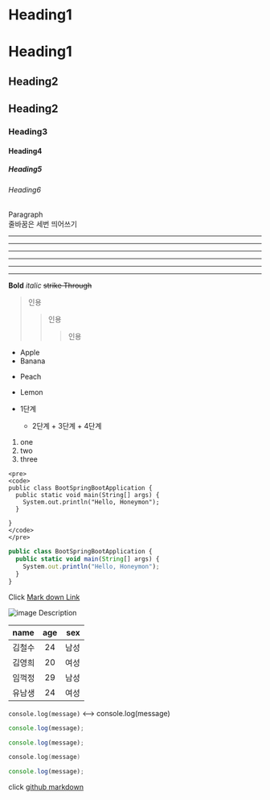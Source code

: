 <!-- 미리보기 >Markdown preview -->
<!-- heading -->

# Heading1

# Heading1

## Heading2

## Heading2

### Heading3

#### Heading4

##### Heading5

###### Heading6

<!-- 일반 텍스트 작성 -->

Paragraph   
줄바꿈은 세번 띄어쓰기

<!-- Line -->

---

---

---

---

---

---

<!-- 서체 -->

**Bold**
_italic_
~~strike Through~~

<!-- 인용 -->

> 인용
>
> > 인용
> >
> > > 인용

<!-- List -->

- Apple
- Banana

* Peach
* Lemon

* 1단계
  - 2단계 + 3단계 + 4단계
  <!--Number List  -->

1. one
2. two
3. three

<!-- block code -->

```
<pre>
<code>
public class BootSpringBootApplication {
  public static void main(String[] args) {
    System.out.println("Hello, Honeymon");
  }

}
</code>
</pre>
```

```js
public class BootSpringBootApplication {
  public static void main(String[] args) {
    System.out.println("Hello, Honeymon");
  }
}
```

<!-- Link -->

Click [Mark down Link](https://www.youtube.com/watch?v=kMEb_BzyUqk)

<!-- Image -->

![image Description](https://picsum.photos/500/300)

<!-- Table -->
<!-- ':' 위치에 따라 정렬 -->

| name   | age |  sex |
| :----- | :-: | ---: |
| 김철수 | 24  | 남성 |
| 김영희 | 20  | 여성 |
| 임꺽정 | 29  | 남성 |
| 유남생 | 24  | 여성 |

<!-- Code -->
<!-- `` 백틱으로 감싸준다. -->

`console.log(message)` <--> console.log(message)

<!-- 범위 백틱 -->

```ts
console.log(message);
```

```js
console.log(message);
```

```Kotlin
console.log(message)
```

```ts
console.log(message);
```

<!-- GitHub 전용 MarkDown 기능-->

click [github markdown](https://gist.github.com/ihoneymon/652be052a0727ad59601)
